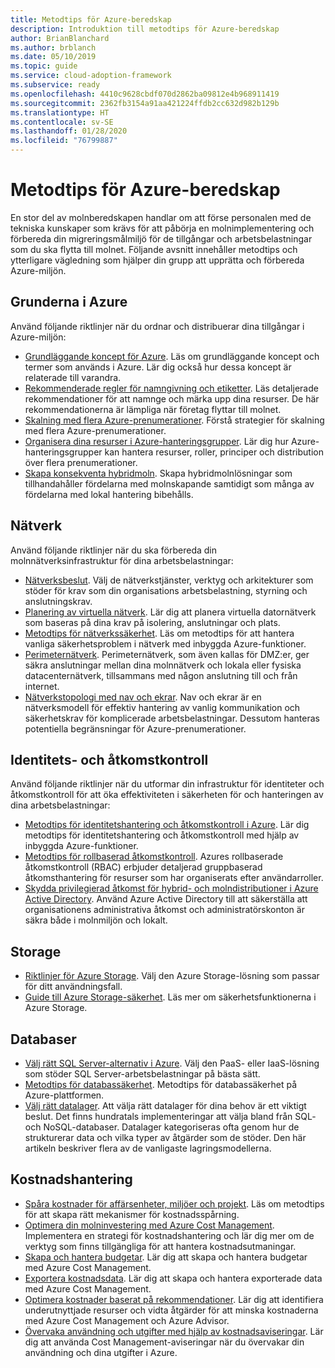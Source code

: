 ```yaml
---
title: Metodtips för Azure-beredskap
description: Introduktion till metodtips för Azure-beredskap
author: BrianBlanchard
ms.author: brblanch
ms.date: 05/10/2019
ms.topic: guide
ms.service: cloud-adoption-framework
ms.subservice: ready
ms.openlocfilehash: 4410c9628cbdf070d2862ba09812e4b968911419
ms.sourcegitcommit: 2362fb3154a91aa421224ffdb2cc632d982b129b
ms.translationtype: HT
ms.contentlocale: sv-SE
ms.lasthandoff: 01/28/2020
ms.locfileid: "76799887"
---
```

# <a name="best-practices-for-azure-readiness"></a>Metodtips för Azure-beredskap

En stor del av molnberedskapen handlar om att förse personalen med de tekniska kunskaper som krävs för att påbörja en molnimplementering och förbereda din migreringsmålmiljö för de tillgångar och arbetsbelastningar som du ska flytta till molnet. Följande avsnitt innehåller metodtips och ytterligare vägledning som hjälper din grupp att upprätta och förbereda Azure-miljön.

## <a name="azure-fundamentals"></a>Grunderna i Azure

Använd följande riktlinjer när du ordnar och distribuerar dina tillgångar i Azure-miljön:

- [Grundläggande koncept för Azure](../considerations/fundamental-concepts.md). Läs om grundläggande koncept och termer som används i Azure. Lär dig också hur dessa koncept är relaterade till varandra.
- [Rekommenderade regler för namngivning och etiketter](../azure-best-practices/naming-and-tagging.md). Läs detaljerade rekommendationer för att namnge och märka upp dina resurser. De här rekommendationerna är lämpliga när företag flyttar till molnet.
- [Skalning med flera Azure-prenumerationer](../azure-best-practices/scaling-subscriptions.md). Förstå strategier för skalning med flera Azure-prenumerationer.
- [Organisera dina resurser i Azure-hanteringsgrupper](https://docs.microsoft.com/azure/governance/management-groups/?toc=https://docs.microsoft.com/azure/cloud-adoption-framework/toc.json&bc=https://docs.microsoft.com/azure/cloud-adoption-framework/_bread/toc.json). Lär dig hur Azure-hanteringsgrupper kan hantera resurser, roller, principer och distribution över flera prenumerationer.
- [Skapa konsekventa hybridmoln](../considerations/hybrid-consistency.md). Skapa hybridmolnlösningar som tillhandahåller fördelarna med molnskapande samtidigt som många av fördelarna med lokal hantering bibehålls.

## <a name="networking"></a>Nätverk

Använd följande riktlinjer när du ska förbereda din molnnätverksinfrastruktur för dina arbetsbelastningar:

- [Nätverksbeslut](../considerations/networking-options.md). Välj de nätverkstjänster, verktyg och arkitekturer som stöder för krav som din organisations arbetsbelastning, styrning och anslutningskrav.
- [Planering av virtuella nätverk](https://docs.microsoft.com/azure/virtual-network/virtual-network-vnet-plan-design-arm?toc=https://docs.microsoft.com/azure/cloud-adoption-framework/toc.json&bc=https://docs.microsoft.com/azure/cloud-adoption-framework/_bread/toc.json). Lär dig att planera virtuella datornätverk som baseras på dina krav på isolering, anslutningar och plats.
- [Metodtips för nätverkssäkerhet](https://docs.microsoft.com/azure/security/azure-security-network-security-best-practices?toc=https://docs.microsoft.com/azure/cloud-adoption-framework/toc.json&bc=https://docs.microsoft.com/azure/cloud-adoption-framework/_bread/toc.json). Läs om metodtips för att hantera vanliga säkerhetsproblem i nätverk med inbyggda Azure-funktioner.
- [Perimeternätverk](./perimeter-networks.md). Perimeternätverk, som även kallas för DMZ:er, ger säkra anslutningar mellan dina molnnätverk och lokala eller fysiska datacenternätverk, tillsammans med någon anslutning till och från internet.
- [Nätverkstopologi med nav och ekrar](./hub-spoke-network-topology.md). Nav och ekrar är en nätverksmodell för effektiv hantering av vanlig kommunikation och säkerhetskrav för komplicerade arbetsbelastningar. Dessutom hanteras potentiella begränsningar för Azure-prenumerationer.

## <a name="identity-and-access-control"></a>Identitets- och åtkomstkontroll

Använd följande riktlinjer när du utformar din infrastruktur för identiteter och åtkomstkontroll för att öka effektiviteten i säkerheten för och hanteringen av dina arbetsbelastningar:

- [Metodtips för identitetshantering och åtkomstkontroll i Azure](https://docs.microsoft.com/azure/security/azure-security-identity-management-best-practices?toc=https://docs.microsoft.com/azure/cloud-adoption-framework/toc.json&bc=https://docs.microsoft.com/azure/cloud-adoption-framework/_bread/toc.json). Lär dig metodtips för identitetshantering och åtkomstkontroll med hjälp av inbyggda Azure-funktioner.
- [Metodtips för rollbaserad åtkomstkontroll](../considerations/roles.md). Azures rollbaserade åtkomstkontroll (RBAC) erbjuder detaljerad gruppbaserad åtkomsthantering för resurser som har organiserats efter användarroller.
- [Skydda privilegierad åtkomst för hybrid- och molndistributioner i Azure Active Directory](https://docs.microsoft.com/azure/active-directory/users-groups-roles/directory-admin-roles-secure?toc=https://docs.microsoft.com/azure/cloud-adoption-framework/toc.json&bc=https://docs.microsoft.com/azure/cloud-adoption-framework/_bread/toc.json). Använd Azure Active Directory till att säkerställa att organisationens administrativa åtkomst och administratörskonton är säkra både i molnmiljön och lokalt.

## <a name="storage"></a>Storage

- [Riktlinjer för Azure Storage](../considerations/storage-options.md). Välj den Azure Storage-lösning som passar för ditt användningsfall.
- [Guide till Azure Storage-säkerhet](https://docs.microsoft.com/azure/storage/common/storage-security-guide?toc=https://docs.microsoft.com/azure/cloud-adoption-framework/toc.json&bc=https://docs.microsoft.com/azure/cloud-adoption-framework/_bread/toc.json). Läs mer om säkerhetsfunktionerna i Azure Storage.

## <a name="databases"></a>Databaser

- [Välj rätt SQL Server-alternativ i Azure](https://docs.microsoft.com/azure/sql-database/sql-database-paas-vs-sql-server-iaas?toc=https://docs.microsoft.com/azure/cloud-adoption-framework/toc.json&bc=https://docs.microsoft.com/azure/cloud-adoption-framework/_bread/toc.json). Välj den PaaS- eller IaaS-lösning som stöder SQL Server-arbetsbelastningar på bästa sätt.
- [Metodtips för databassäkerhet](https://docs.microsoft.com/azure/security/azure-database-security-best-practices?toc=https://docs.microsoft.com/azure/cloud-adoption-framework/toc.json&bc=https://docs.microsoft.com/azure/cloud-adoption-framework/_bread/toc.json). Metodtips för databassäkerhet på Azure-plattformen.
- [Välj rätt datalager](https://docs.microsoft.com/azure/architecture/guide/technology-choices/data-store-overview). Att välja rätt datalager för dina behov är ett viktigt beslut. Det finns hundratals implementeringar att välja bland från SQL- och NoSQL-databaser. Datalager kategoriseras ofta genom hur de strukturerar data och vilka typer av åtgärder som de stöder. Den här artikeln beskriver flera av de vanligaste lagringsmodellerna.

## <a name="cost-management"></a>Kostnadshantering

- [Spåra kostnader för affärsenheter, miljöer och projekt](./track-costs.md). Läs om metodtips för att skapa rätt mekanismer för kostnadsspårning.
- [Optimera din molninvestering med Azure Cost Management](https://docs.microsoft.com/azure/cost-management/cost-mgt-best-practices?toc=https://docs.microsoft.com/azure/cloud-adoption-framework/toc.json&bc=https://docs.microsoft.com/azure/cloud-adoption-framework/_bread/toc.json). Implementera en strategi för kostnadshantering och lär dig mer om de verktyg som finns tillgängliga för att hantera kostnadsutmaningar.
- [Skapa och hantera budgetar](https://docs.microsoft.com/azure/cost-management/tutorial-acm-create-budgets?toc=https://docs.microsoft.com/azure/cloud-adoption-framework/toc.json&bc=https://docs.microsoft.com/azure/cloud-adoption-framework/_bread/toc.json). Lär dig att skapa och hantera budgetar med Azure Cost Management.
- [Exportera kostnadsdata](https://docs.microsoft.com/azure/cost-management/tutorial-export-acm-data?toc=https://docs.microsoft.com/azure/cloud-adoption-framework/toc.json&bc=https://docs.microsoft.com/azure/cloud-adoption-framework/_bread/toc.json). Lär dig att skapa och hantera exporterade data med Azure Cost Management.
- [Optimera kostnader baserat på rekommendationer](https://docs.microsoft.com/azure/cost-management/tutorial-acm-opt-recommendations?toc=https://docs.microsoft.com/azure/cloud-adoption-framework/toc.json&bc=https://docs.microsoft.com/azure/cloud-adoption-framework/_bread/toc.json). Lär dig att identifiera underutnyttjade resurser och vidta åtgärder för att minska kostnaderna med Azure Cost Management och Azure Advisor.
- [Övervaka användning och utgifter med hjälp av kostnadsaviseringar](https://docs.microsoft.com/azure/cost-management/cost-mgt-alerts-monitor-usage-spending?toc=https://docs.microsoft.com/azure/cloud-adoption-framework/toc.json&bc=https://docs.microsoft.com/azure/cloud-adoption-framework/_bread/toc.json). Lär dig att använda Cost Management-aviseringar när du övervakar din användning och dina utgifter i Azure.
